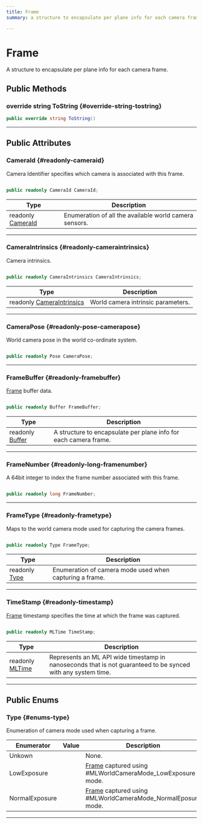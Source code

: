 ```yaml
---
title: Frame
summary: a structure to encapsulate per plane info for each camera frame. 

---
```


# Frame




A structure to encapsulate per plane info for each camera frame.   





## Public Methods

### override string ToString {#override-string-tostring}

```csharp
public override string ToString()
```






-----------

## Public Attributes

### CameraId {#readonly-cameraid}

Camera Identifier specifies which camera is associated with this frame. 

```csharp

public readonly CameraId CameraId;

```

| Type | Description  | 
|--|--|
| readonly [CameraId](/versioned_docs/version-03-Jan-2023/unity-api/api/UnityEngine.XR.MagicLeap/MLWorldCamera/UnityEngine.XR.MagicLeap.MLWorldCamera.md#enums-cameraid) | Enumeration of all the available world camera sensors.  |





-----------

### CameraIntrinsics {#readonly-cameraintrinsics}

Camera intrinsics. 

```csharp

public readonly CameraIntrinsics CameraIntrinsics;

```

| Type | Description  | 
|--|--|
| readonly [CameraIntrinsics](/versioned_docs/version-03-Jan-2023/unity-api/api/UnityEngine.XR.MagicLeap/MLWorldCamera/UnityEngine.XR.MagicLeap.MLWorldCamera.CameraIntrinsics.md) | World camera intrinsic parameters.  |





-----------

### CameraPose {#readonly-pose-camerapose}

World camera pose in the world co-ordinate system. 

```csharp

public readonly Pose CameraPose;

```






-----------

### FrameBuffer {#readonly-framebuffer}

[Frame](/versioned_docs/version-03-Jan-2023/unity-api/api/UnityEngine.XR.MagicLeap/MLWorldCamera/Frame/UnityEngine.XR.MagicLeap.MLWorldCamera.Frame.md) buffer data. 

```csharp

public readonly Buffer FrameBuffer;

```

| Type | Description  | 
|--|--|
| readonly [Buffer](/versioned_docs/version-03-Jan-2023/unity-api/api/UnityEngine.XR.MagicLeap/MLWorldCamera/Frame/UnityEngine.XR.MagicLeap.MLWorldCamera.Frame.Buffer.md) | A structure to encapsulate per plane info for each camera frame.  |





-----------

### FrameNumber {#readonly-long-framenumber}

A 64bit integer to index the frame number associated with this frame. 

```csharp

public readonly long FrameNumber;

```






-----------

### FrameType {#readonly-frametype}

Maps to the world camera mode used for capturing the camera frames. 

```csharp

public readonly Type FrameType;

```

| Type | Description  | 
|--|--|
| readonly [Type](/versioned_docs/version-03-Jan-2023/unity-api/api/UnityEngine.XR.MagicLeap/MLWorldCamera/Frame/UnityEngine.XR.MagicLeap.MLWorldCamera.Frame.md#enums-type) | Enumeration of camera mode used when capturing a frame.  |





-----------

### TimeStamp {#readonly-timestamp}

[Frame](/versioned_docs/version-03-Jan-2023/unity-api/api/UnityEngine.XR.MagicLeap/MLWorldCamera/Frame/UnityEngine.XR.MagicLeap.MLWorldCamera.Frame.md) timestamp specifies the time at which the frame was captured. 

```csharp

public readonly MLTime TimeStamp;

```

| Type | Description  | 
|--|--|
| readonly [MLTime](/versioned_docs/version-03-Jan-2023/unity-api/api/UnityEngine.XR.MagicLeap/MLTime/UnityEngine.XR.MagicLeap.MLTime.md) | Represents an ML API wide timestamp in nanoseconds that is not guaranteed to be synced with any system time.  |





-----------

## Public Enums

### Type {#enums-type}

Enumeration of camera mode used when capturing a frame. 

| Enumerator | Value | Description |
| ---------- | ----- | ----------- |
| Unkown | | None.   |
| LowExposure | | [Frame](/versioned_docs/version-03-Jan-2023/unity-api/api/UnityEngine.XR.MagicLeap/MLWorldCamera/Frame/UnityEngine.XR.MagicLeap.MLWorldCamera.Frame.md) captured using #MLWorldCameraMode&#95;LowExposure mode.   |
| NormalExposure | | [Frame](/versioned_docs/version-03-Jan-2023/unity-api/api/UnityEngine.XR.MagicLeap/MLWorldCamera/Frame/UnityEngine.XR.MagicLeap.MLWorldCamera.Frame.md) captured using #MLWorldCameraMode&#95;NormalEposure mode.   |








-----------

